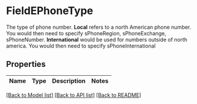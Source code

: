 # FieldEPhoneType

The type of phone number.  **Local** refers to a north American phone number. You would then need to specify sPhoneRegion, sPhoneExchange, sPhoneNumber. **International** would be used for numbers outside of north america. You would then need to specify sPhoneInternational

## Properties
Name | Type | Description | Notes
------------ | ------------- | ------------- | -------------

[[Back to Model list]](../README.md#documentation-for-models) [[Back to API list]](../README.md#documentation-for-api-endpoints) [[Back to README]](../README.md)


